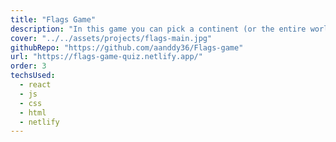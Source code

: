 ```yaml
---
title: "Flags Game"
description: "In this game you can pick a continent (or the entire world) and guess their flags. You'll be timed and have a score according to the amount of wrong answers you have. Created using the open-source API REST Countries."
cover: "../../assets/projects/flags-main.jpg"
githubRepo: "https://github.com/aanddy36/Flags-game"
url: "https://flags-game-quiz.netlify.app/"
order: 3
techsUsed:
  - react
  - js
  - css
  - html
  - netlify
---
```

